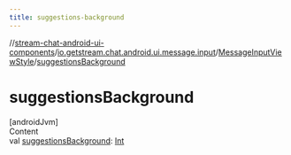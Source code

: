 ```yaml
---
title: suggestions-background
---
```

//[stream-chat-android-ui-components](../../../index.md)/[io.getstream.chat.android.ui.message.input](../index.md)/[MessageInputViewStyle](index.md)/[suggestionsBackground](suggestionsBackground.md)



# suggestionsBackground  
[androidJvm]  
Content  
val [suggestionsBackground](suggestionsBackground.md): [Int](https://kotlinlang.org/api/latest/jvm/stdlib/kotlin/-int/index.html)  




